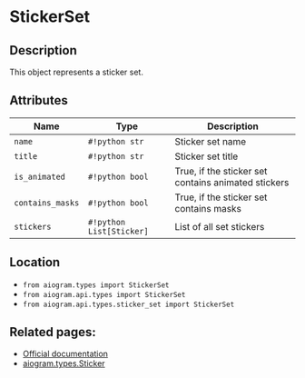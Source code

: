 # StickerSet

## Description

This object represents a sticker set.


## Attributes

| Name | Type | Description |
| - | - | - |
| `name` | `#!python str` | Sticker set name |
| `title` | `#!python str` | Sticker set title |
| `is_animated` | `#!python bool` | True, if the sticker set contains animated stickers |
| `contains_masks` | `#!python bool` | True, if the sticker set contains masks |
| `stickers` | `#!python List[Sticker]` | List of all set stickers |



## Location

- `from aiogram.types import StickerSet`
- `from aiogram.api.types import StickerSet`
- `from aiogram.api.types.sticker_set import StickerSet`

## Related pages:

- [Official documentation](https://core.telegram.org/bots/api#stickerset)
- [aiogram.types.Sticker](../types/sticker.md)
